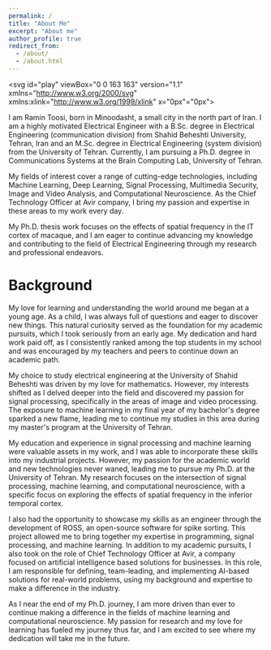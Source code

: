 ```yaml
---
permalink: /
title: "About Me"
excerpt: "About me"
author_profile: true
redirect_from: 
  - /about/
  - /about.html
---
```


<svg id="play"  viewBox="0 0 163 163" version="1.1" xmlns="http://www.w3.org/2000/svg" xmlns:xlink="http://www.w3.org/1999/xlink" x="0px"="0px"> 
    <g fill="none">
        <g  transform="translate(2.000000, 2.000000)" stroke-width="4">
            <path d="M10,80 C10,118.107648 40.8923523,149 79,149 L79,149 C117.107648,149 148,118.107648 148,80 C148,41.8923523 117.107648,11 79,11" id="lineOne" stroke="#A5CB43"></path>
            <path d="M105.9,74.4158594 L67.2,44.2158594 C63.5,41.3158594 58,43.9158594 58,48.7158594 L58,109.015859 C58,113.715859 63.4,116.415859 67.2,113.515859 L105.9,83.3158594 C108.8,81.1158594 108.8,76.6158594 105.9,74.4158594 L105.9,74.4158594 Z" id="triangle" stroke="#A3CD3A"></path>
            <path d="M159,79.5 C159,35.5933624 123.406638,0 79.5,0 C35.5933624,0 0,35.5933624 0,79.5 C0,123.406638 35.5933624,159 79.5,159 L79.5,159" id="lineTwo" stroke="#A5CB43"></path>
        </g>
    </g>
</svg>

I am Ramin Toosi, born in Minoodasht, a small city in the north part of Iran. I am a highly motivated Electrical Engineer with a B.Sc. degree in Electrical Engineering (communication division) from Shahid Beheshti University, Tehran, Iran and an M.Sc. degree in Electrical Engineering (system division) from the University of Tehran. Currently, I am pursuing a Ph.D. degree in Communications Systems at the Brain Computing Lab, University of Tehran.

My fields of interest cover a range of cutting-edge technologies, including Machine Learning, Deep Learning, Signal Processing, Multimedia Security, Image and Video Analysis, and Computational Neuroscience. As the Chief Technology Officer at Avir company, I bring my passion and expertise in these areas to my work every day.

My Ph.D. thesis work focuses on the effects of spatial frequency in the IT cortex of macaque, and I am eager to continue advancing my knowledge and contributing to the field of Electrical Engineering through my research and professional endeavors.

# Background

My love for learning and understanding the world around me began at a young age. As a child, I was always full of questions and eager to discover new things. This natural curiosity served as the foundation for my academic pursuits, which I took seriously from an early age. My dedication and hard work paid off, as I consistently ranked among the top students in my school and was encouraged by my teachers and peers to continue down an academic path.

My choice to study electrical engineering at the University of Shahid Beheshti was driven by my love for mathematics. However, my interests shifted as I delved deeper into the field and discovered my passion for signal processing, specifically in the areas of image and video processing. The exposure to machine learning in my final year of my bachelor's degree sparked a new flame, leading me to continue my studies in this area during my master's program at the University of Tehran.

My education and experience in signal processing and machine learning were valuable assets in my work, and I was able to incorporate these skills into my industrial projects. However, my passion for the academic world and new technologies never waned, leading me to pursue my Ph.D. at the University of Tehran. My research focuses on the intersection of signal processing, machine learning, and computational neuroscience, with a specific focus on exploring the effects of spatial frequency in the inferior temporal cortex.

I also had the opportunity to showcase my skills as an engineer through the development of ROSS, an open-source software for spike sorting. This project allowed me to bring together my expertise in programming, signal processing, and machine learning. In addition to my academic pursuits, I also took on the role of Chief Technology Officer at Avir, a company focused on artificial intelligence based solutions for businesses. In this role, I am responsible for defining, team-leading, and implementing AI-based solutions for real-world problems, using my background and expertise to make a difference in the industry.

As I near the end of my Ph.D. journey, I am more driven than ever to continue making a difference in the fields of machine learning and computational neuroscience. My passion for research and my love for learning has fueled my journey thus far, and I am excited to see where my dedication will take me in the future.